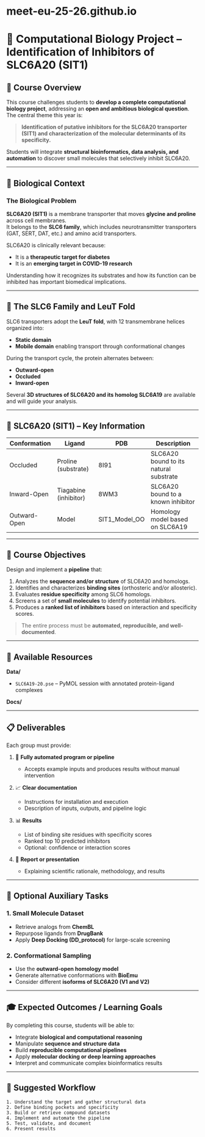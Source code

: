# meet-eu-25-26.github.io

# 🧬 Computational Biology Project – Identification of Inhibitors of SLC6A20 (SIT1)

## 🎯 Course Overview
This course challenges students to **develop a complete computational biology project**, addressing an **open and ambitious biological question**.  
The central theme this year is:

> **Identification of putative inhibitors for the SLC6A20 transporter (SIT1) and characterization of the molecular determinants of its specificity.**

Students will integrate **structural bioinformatics, data analysis, and automation** to discover small molecules that selectively inhibit SLC6A20.

---

## 🧠 Biological Context

### The Biological Problem
**SLC6A20 (SIT1)** is a membrane transporter that moves **glycine and proline** across cell membranes.  
It belongs to the **SLC6 family**, which includes neurotransmitter transporters (GAT, SERT, DAT, etc.) and amino acid transporters.  

SLC6A20 is clinically relevant because:
- It is a **therapeutic target for diabetes**  
- It is an **emerging target in COVID-19 research**

Understanding how it recognizes its substrates and how its function can be inhibited has important biomedical implications.

---

## 🧩 The SLC6 Family and LeuT Fold

SLC6 transporters adopt the **LeuT fold**, with 12 transmembrane helices organized into:
- **Static domain**  
- **Mobile domain** enabling transport through conformational changes  

During the transport cycle, the protein alternates between:
- **Outward-open**  
- **Occluded**  
- **Inward-open**  

Several **3D structures of SLC6A20 and its homolog SLC6A19** are available and will guide your analysis.

---

## 🧬 SLC6A20 (SIT1) – Key Information

| Conformation | Ligand | PDB | Description |
|--------------|---------|-----|------------|
| Occluded | Proline (substrate) | 8I91 | SLC6A20 bound to its natural substrate |
| Inward-Open | Tiagabine (inhibitor) | 8WM3 | SLC6A20 bound to a known inhibitor |
| Outward-Open | Model | SIT1_Model_OO | Homology model based on SLC6A19 |

---

## 🧪 Course Objectives

Design and implement a **pipeline** that:

1. Analyzes the **sequence and/or structure** of SLC6A20 and homologs.  
2. Identifies and characterizes **binding sites** (orthosteric and/or allosteric).  
3. Evaluates **residue specificity** among SLC6 homologs.  
4. Screens a set of **small molecules** to identify potential inhibitors.  
5. Produces a **ranked list of inhibitors** based on interaction and specificity scores.  

> The entire process must be **automated, reproducible, and well-documented**.

---

## 🧰 Available Resources

**Data/**
- `SLC6A19-20.pse` – PyMOL session with annotated protein-ligand complexes  

**Docs/**


---

## 📋 Deliverables

Each group must provide:

1. 🧾 **Fully automated program or pipeline**  
   - Accepts example inputs and produces results without manual intervention  

2. 📈 **Clear documentation**
   - Instructions for installation and execution  
   - Description of inputs, outputs, and pipeline logic  

3. 📊 **Results**
   - List of binding site residues with specificity scores  
   - Ranked top 10 predicted inhibitors  
   - Optional: confidence or interaction scores  

4. 💬 **Report or presentation**
   - Explaining scientific rationale, methodology, and results  

---

## 🧪 Optional Auxiliary Tasks

### 1. Small Molecule Dataset
- Retrieve analogs from **ChemBL**  
- Repurpose ligands from **DrugBank**  
- Apply **Deep Docking (DD_protocol)** for large-scale screening  

### 2. Conformational Sampling
- Use the **outward-open homology model**  
- Generate alternative conformations with **BioEmu**  
- Consider different **isoforms of SLC6A20 (V1 and V2)**

---

## 🎓 Expected Outcomes / Learning Goals

By completing this course, students will be able to:
- Integrate **biological and computational reasoning**  
- Manipulate **sequence and structure data**  
- Build **reproducible computational pipelines**  
- Apply **molecular docking or deep learning approaches**  
- Interpret and communicate complex bioinformatics results  

---

## 🧭 Suggested Workflow

```text
1. Understand the target and gather structural data
2. Define binding pockets and specificity
3. Build or retrieve compound datasets
4. Implement and automate the pipeline
5. Test, validate, and document
6. Present results
